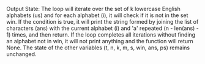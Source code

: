 Output State: The loop will iterate over the set of k lowercase English alphabets (us) and for each alphabet (i), it will check if it is not in the set win. If the condition is true, it will print the string formed by joining the list of characters (ans) with the current alphabet (i) and 'a' repeated (n - len(ans) - 1) times, and then return. If the loop completes all iterations without finding an alphabet not in win, it will not print anything and the function will return None. The state of the other variables (t, n, k, m, s, win, ans, ps) remains unchanged.